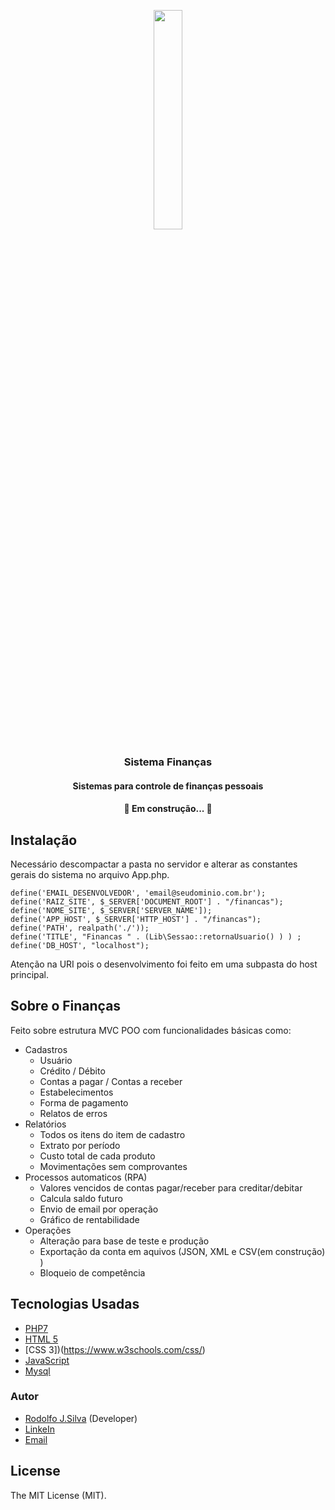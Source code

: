 <p align="center">
  <a href="https://pypi.org/project/pycep-correios/">
    <img src="https://www.php.net/images/logos/php-logo.svg" width="30%">
  </a>
  <h3 align="center">Sistema Finanças</h3>
  <h4 align="center">Sistemas para controle de finanças pessoais</h4>
  <h4 align="center"> 
	🚧  Em construção...  🚧
</h4>
</p>

## Instalação
Necessário descompactar a pasta no servidor e alterar as constantes gerais do sistema no arquivo App.php.
```
define('EMAIL_DESENVOLVEDOR', 'email@seudominio.com.br');
define('RAIZ_SITE', $_SERVER['DOCUMENT_ROOT'] . "/financas"); 
define('NOME_SITE', $_SERVER['SERVER_NAME']);
define('APP_HOST', $_SERVER['HTTP_HOST'] . "/financas");
define('PATH', realpath('./'));
define('TITLE', "Financas " . (Lib\Sessao::retornaUsuario() ) ) ;
define('DB_HOST', "localhost");
 ```
 Atenção na URI pois o desenvolvimento foi feito em uma subpasta do host principal.
 
 ## Sobre o Finanças
Feito sobre estrutura MVC POO com funcionalidades básicas como:
 - Cadastros
    - Usuário
    - Crédito / Débito
    - Contas a pagar / Contas a receber
    - Estabelecimentos
    - Forma de pagamento        
    - Relatos de erros
 - Relatórios
   - Todos os itens do item de cadastro
   - Extrato por período
   - Custo total de cada produto
   - Movimentações sem comprovantes 
- Processos automaticos (RPA)
   - Valores vencidos de contas pagar/receber para creditar/debitar
   - Calcula saldo futuro
   - Envio de email por operação
   - Gráfico de rentabilidade
- Operações
    - Alteração para base de teste e produção
    - Exportação da conta em aquivos (JSON, XML e CSV(em construção) )
    - Bloqueio de competência
    
## Tecnologias Usadas
- [PHP7](https://www.php.net/)
- [HTML 5](https://developer.mozilla.org/pt-BR/docs/Web/HTML)
- [CSS 3])(https://www.w3schools.com/css/)
- [JavaScript](https://developer.mozilla.org/pt-BR/docs/Web/JavaScript)
- [Mysql](https://www.mysql.com/)

### Autor
- [Rodolfo J.Silva](https://github.com/lrodolfol) (Developer)
- [LinkeIn](https://www.linkedin.com/in/rodolfoj-silva/)
- [Email](rodolfo0ti@gmail.com)

## License
The MIT License (MIT).
